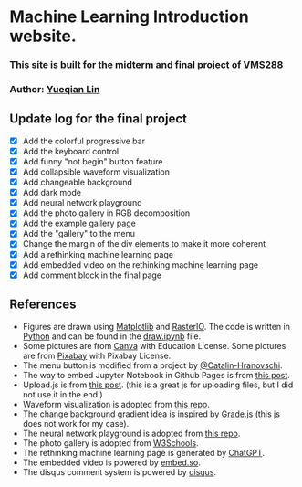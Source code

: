 # Machine Learning Introduction website.

### This site is built for the midterm and final project of [VMS288](https://kalexandrite.github.io/)

### Author: [Yueqian Lin](mailto:yueqian.lin@dukekunshan.edu.cn)

## Update log for the final project

- [x] Add the colorful progressive bar
- [x] Add the keyboard control
- [x] Add funny "not begin" button feature
- [x] Add collapsible waveform visualization
- [x] Add changeable background
- [x] Add dark mode
- [x] Add neural network playground
- [x] Add the photo gallery in RGB decomposition
- [x] Add the example gallery page
- [x] Add the "gallery" to the menu
- [x] Change the margin of the div elements to make it more coherent
- [x] Add a rethinking machine learning page
- [x] Add embedded video on the rethinking machine learning page
- [x] Add comment block in the final page

## References

- Figures are drawn using [Matplotlib](https://matplotlib.org/)
and [RasterIO](https://rasterio.readthedocs.io/en/latest/). The code is written in [Python](https://www.python.org/) and can be found in the [draw.ipynb](https://github.com/linyueqian/ml_intro/blob/master/draw.ipynb) file.
- Some pictures are from [Canva](https://www.canva.com/) with Education License. Some pictures are from [Pixabay](https://pixabay.com/) with Pixabay License.
- The menu button is modified from a project by [@Catalin-Hranovschi](https://codepen.io/Catalin-Hranovschi/pen/ydogWP?editors=1100).
- The way to embed Jupyter Notebook in Github Pages is from [this post](https://elc.github.io/posts/embed-interactive-notebooks/).
- Upload.js is from [this post](https://upload.io/upload-js). (this is a great js for uploading files, but I did not use it in the end.)
- Waveform visualization is adopted from [this repo](https://github.com/gg-1414/music-visualizer).
- The change background gradient idea is inspired by [Grade.js](https://github.com/benhowdle89/grade) (this js does not work for my case).
- The neural network playground is adopted from [this repo](https://github.com/tensorflow/playground).
- The photo gallery is adopted from [W3Schools](https://www.w3schools.com/howto/howto_js_tab_img_gallery.asp).
- The rethinking machine learning page is generated by [ChatGPT](https://openai.com/blog/chatgpt/).
- The embedded video is powered by [embed.so](https://embed.so/).
- The disqus comment system is powered by [disqus](https://disqus.com/).